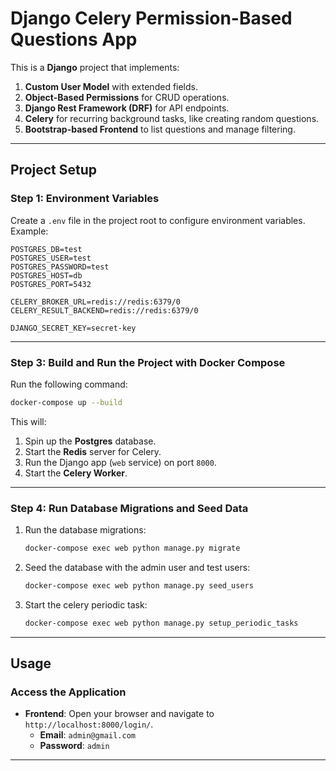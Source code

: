 # Django Celery Permission-Based Questions App

This is a **Django** project that implements:
1. **Custom User Model** with extended fields.
2. **Object-Based Permissions** for CRUD operations.
3. **Django Rest Framework (DRF)** for API endpoints.
4. **Celery** for recurring background tasks, like creating random questions.
5. **Bootstrap-based Frontend** to list questions and manage filtering.


---

## Project Setup

### Step 1: Environment Variables

Create a `.env` file in the project root to configure environment variables. Example:

```dotenv
POSTGRES_DB=test
POSTGRES_USER=test
POSTGRES_PASSWORD=test
POSTGRES_HOST=db
POSTGRES_PORT=5432

CELERY_BROKER_URL=redis://redis:6379/0
CELERY_RESULT_BACKEND=redis://redis:6379/0

DJANGO_SECRET_KEY=secret-key
```

---

### Step 3: Build and Run the Project with Docker Compose

Run the following command:

```bash
docker-compose up --build
```

This will:
1. Spin up the **Postgres** database.
2. Start the **Redis** server for Celery.
3. Run the Django app (`web` service) on port `8000`.
4. Start the **Celery Worker**.

---

### Step 4: Run Database Migrations and Seed Data

1. Run the database migrations:

   ```bash
   docker-compose exec web python manage.py migrate
   ```

2. Seed the database with the admin user and test users:

   ```bash
   docker-compose exec web python manage.py seed_users
   ```


3. Start the celery periodic task:

   ```bash
   docker-compose exec web python manage.py setup_periodic_tasks
   ```

---

## Usage

### Access the Application

- **Frontend**: Open your browser and navigate to `http://localhost:8000/login/`.
   - **Email**: `admin@gmail.com`
   - **Password**: `admin`

---
